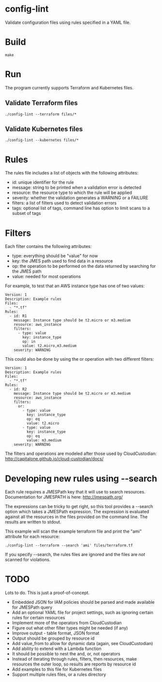 # config-lint

Validate configuration files using rules specified in a YAML file.

# Build

```
make
```

# Run

The program currently supports Terraform and Kubernetes files.

## Validate Terraform files

```
./config-lint --terraform files/*
```

## Validate Kubernetes files

```
./config-lint --kubernetes files/*
```


# Rules

The rules file includes a list of objects with the following attributes:

* id: unique identifier for the rule
* message: string to be printed when a validation error is detected
* resource: the resource type to which the rule will be applied
* severity: whether the validation generates a WARNING or a FAILURE
* filters: a list of filters used to detect validation errors
* tags: optional list of tags, command line has option to limit scans to a subset of tags

# Filters

Each filter contains the following attributes:

* type: everything should be "value" for now
* key: the JMES path used to find data in a resource
* op: the operation to be performed on the data returned by searching for the JMES path
* value: needed for most operations

For example, to test that an AWS instance type has one of two values:
```
Version: 1
Description: Example rules
Files:
  - "*.tf"
Rules:
  - id: R1
    message: Instance type should be t2.micro or m3.medium
    resource: aws_instance
    filters:
      - type: value
        key: instance_type
        op: in
        value: t2.micro,m3.medium
    severity: WARNING
```

This could also be done by using the or operation with two different filters:

```
Version: 1
Description: Example rules
Files:
  - "*.tf"
Rules:
  - id: R2
    message: Instance type should be t2.micro or m3.medium
    resource: aws_instance
    filters:
      or:
        - type: value
          key: instance_type
          op: eq
          value: t2.micro
        - type: value
          key: instance_type
          op: eq
          value: m3.medium
    severity: WARNING
```


The filters and operations are modeled after those used by CloudCustodian: http://capitalone.github.io/cloud-custodian/docs/

# Developing new rules using --search

Each rule requires a JMESPath key that it will use to search resources. Documentation for JMESPATH is here: http://jmespath.org/

The expressions can be tricky to get right, so this tool provides a --search option which takes a JMESPath expression. The expression is evaluated against all the resources in the files provided on the command line. The results are written to stdout.

This example will scan the example terraform file and print the "ami" attribute for each resource:
```
./config-lint --terraform --search 'ami' files/terraform.tf
```

If you specify --search, the rules files are ignored and the files are *not* scanned for violations.

# TODO

Lots to do. This is just a proof-of-concept.

* Embedded JSON for IAM policies should be parsed and made available for JMESPath query
* Add an optional YAML file for project settings, such as ignoring certain rules for certain resources
* Implement more of the operators from CloudCustodian
* Figure out what other filter types might be needed (if any)
* Improve output - table format, JSON format
* Output should be grouped by resource id
* Add value_from to allow for dynamic data (again, see CloudCustodian)
* Add ability to extend with a Lambda function
* It should be possible to nest the and, or, not operators
* Instead of iterating through rules, filters, then resources, make resources the outer loop, so results are reports by resource id
* Add examples to this file for Kubernetes files
* Support multiple rules files, or a rules directory
